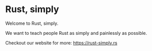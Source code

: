 Rust, simply
============

Welcome to Rust, simply.

We want to teach people Rust as simply and painlessly as possible.

Checkout our website for more: https://rust-simply.rs
